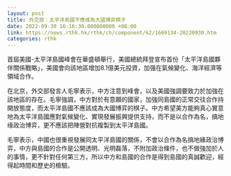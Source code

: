 ```yaml
---
layout: post
title: 外交部：太平洋島國不應成為大國博弈棋子
date: 2022-09-30 16:16:30.000000000 +08:00
link: https://news.rthk.hk/rthk/ch/component/k2/1669134-20220930.htm
categories: rthk
---
```


首屆美國-太平洋島國峰會在華盛頓舉行，美國總統拜登宣布首份「太平洋島國夥伴關係戰略」，美國會向該地區增加8.1億美元投資，加强在氣候變化、海洋經濟等領域合作。

在北京，外交部發言人毛寧表示，中方注意到峰會，以及美國強調要致力於加強在該地區的存在。毛寧強調，中方對於有意願的國家，加強同島國的正常交往合作持開放態度，而太平洋島國不應該成為大國博弈的棋子。中方希望美方能夠真心實意地為太平洋島國應對氣候變化、實現發展振興提供支持，而不是以合作為名，搞地缘政治博弈，更不應該把陣營對抗複製到太平洋島國。

毛寧表示，中國也很重視發展同太平洋島國的關係，不會以合作為名搞地緣政治博弈，中方與島國的合作是公開透明、光明磊落，不附加政治條件，也不做強加於人的事情，更不針對任何第三方，所以中方和島國的合作是得到島國的真誠歡迎，經得起時間和歷史的檢驗。
